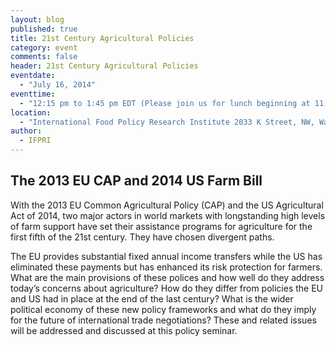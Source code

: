 ```yaml
---
layout: blog
published: true
title: 21st Century Agricultural Policies
category: event
comments: false
header: 21st Century Agricultural Policies
eventdate: 
  - "July 16, 2014"
eventtime: 
  - "12:15 pm to 1:45 pm EDT (Please join us for lunch beginning at 11:45 am); Live webcast coming up at the scheduled time."
location: 
  - "International Food Policy Research Institute 2033 K Street, NW, Washington, DC Fourth Floor Conference Facility"
author: 
  - IFPRI
---
```


## The 2013 EU CAP and 2014 US Farm Bill

With the 2013 EU Common Agricultural Policy (CAP) and the US Agricultural Act of 2014, two major actors in world markets with longstanding high levels of farm support have set their assistance programs for agriculture for the first fifth of the 21st century. They have chosen divergent paths.

The EU provides substantial fixed annual income transfers while the US has eliminated these payments but has enhanced its risk protection for farmers. What are the main provisions of these polices and how well do they address today’s concerns about agriculture? How do they differ from policies the EU and US had in place at the end of the last century? What is the wider political economy of these new policy frameworks and what do they imply for the future of international trade negotiations? These and related issues will be addressed and discussed at this policy seminar.
